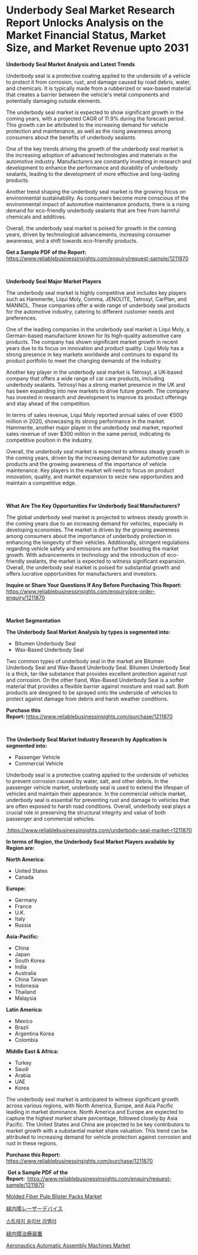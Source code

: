 <p><h1>Underbody Seal Market Research Report Unlocks Analysis on the Market Financial Status, Market Size, and Market Revenue upto 2031</h1></p><p><strong>Underbody Seal Market Analysis and Latest Trends</strong></p>
<p><p>Underbody seal is a protective coating applied to the underside of a vehicle to protect it from corrosion, rust, and damage caused by road debris, water, and chemicals. It is typically made from a rubberized or wax-based material that creates a barrier between the vehicle's metal components and potentially damaging outside elements.</p><p>The underbody seal market is expected to show significant growth in the coming years, with a projected CAGR of 11.9% during the forecast period. This growth can be attributed to the increasing demand for vehicle protection and maintenance, as well as the rising awareness among consumers about the benefits of underbody sealants.</p><p>One of the key trends driving the growth of the underbody seal market is the increasing adoption of advanced technologies and materials in the automotive industry. Manufacturers are constantly investing in research and development to enhance the performance and durability of underbody sealants, leading to the development of more effective and long-lasting products.</p><p>Another trend shaping the underbody seal market is the growing focus on environmental sustainability. As consumers become more conscious of the environmental impact of automotive maintenance products, there is a rising demand for eco-friendly underbody sealants that are free from harmful chemicals and additives.</p><p>Overall, the underbody seal market is poised for growth in the coming years, driven by technological advancements, increasing consumer awareness, and a shift towards eco-friendly products.</p></p>
<p><strong>Get a Sample PDF of the Report:&nbsp;</strong> <a href="https://www.reliablebusinessinsights.com/enquiry/request-sample/1211870">https://www.reliablebusinessinsights.com/enquiry/request-sample/1211870</a></p>
<p>&nbsp;</p>
<p><strong>Underbody Seal Major Market Players</strong></p>
<p><p>The underbody seal market is highly competitive and includes key players such as Hammerite, Liqui Moly, Comma, JENOLITE, Tetrosyl, CarPlan, and MANNOL. These companies offer a wide range of underbody seal products for the automotive industry, catering to different customer needs and preferences.</p><p>One of the leading companies in the underbody seal market is Liqui Moly, a German-based manufacturer known for its high-quality automotive care products. The company has shown significant market growth in recent years due to its focus on innovation and product quality. Liqui Moly has a strong presence in key markets worldwide and continues to expand its product portfolio to meet the changing demands of the industry.</p><p>Another key player in the underbody seal market is Tetrosyl, a UK-based company that offers a wide range of car care products, including underbody sealants. Tetrosyl has a strong market presence in the UK and has been expanding into new markets to drive future growth. The company has invested in research and development to improve its product offerings and stay ahead of the competition.</p><p>In terms of sales revenue, Liqui Moly reported annual sales of over €500 million in 2020, showcasing its strong performance in the market. Hammerite, another major player in the underbody seal market, reported sales revenue of over $300 million in the same period, indicating its competitive position in the industry.</p><p>Overall, the underbody seal market is expected to witness steady growth in the coming years, driven by the increasing demand for automotive care products and the growing awareness of the importance of vehicle maintenance. Key players in the market will need to focus on product innovation, quality, and market expansion to seize new opportunities and maintain a competitive edge.</p></p>
<p>&nbsp;</p>
<p><strong>What Are The Key Opportunities For Underbody Seal Manufacturers?</strong></p>
<p><p>The global underbody seal market is projected to witness steady growth in the coming years due to an increasing demand for vehicles, especially in developing economies. The market is driven by the growing awareness among consumers about the importance of underbody protection in enhancing the longevity of their vehicles. Additionally, stringent regulations regarding vehicle safety and emissions are further boosting the market growth. With advancements in technology and the introduction of eco-friendly sealants, the market is expected to witness significant expansion. Overall, the underbody seal market is poised for substantial growth and offers lucrative opportunities for manufacturers and investors.</p></p>
<p><strong>Inquire or Share Your Questions If Any Before Purchasing This Report:</strong> <a href="https://www.reliablebusinessinsights.com/enquiry/pre-order-enquiry/1211870">https://www.reliablebusinessinsights.com/enquiry/pre-order-enquiry/1211870</a></p>
<p>&nbsp;</p>
<p><strong>Market Segmentation</strong></p>
<p><strong>The Underbody Seal Market Analysis by types is segmented into:</strong></p>
<p><ul><li>Bitumen Underbody Seal</li><li>Wax-Based Underbody Seal</li></ul></p>
<p><p>Two common types of underbody seal in the market are Bitumen Underbody Seal and Wax-Based Underbody Seal. Bitumen Underbody Seal is a thick, tar-like substance that provides excellent protection against rust and corrosion. On the other hand, Wax-Based Underbody Seal is a softer material that provides a flexible barrier against moisture and road salt. Both products are designed to be sprayed onto the underside of vehicles to protect against damage from debris and harsh weather conditions.</p></p>
<p><strong>Purchase this Report:&nbsp;</strong><a href="https://www.reliablebusinessinsights.com/purchase/1211870">https://www.reliablebusinessinsights.com/purchase/1211870</a></p>
<p>&nbsp;</p>
<p><strong>The Underbody Seal Market Industry Research by Application is segmented into:</strong></p>
<p><ul><li>Passenger Vehicle</li><li>Commercial Vehicle</li></ul></p>
<p><p>Underbody seal is a protective coating applied to the underside of vehicles to prevent corrosion caused by water, salt, and other debris. In the passenger vehicle market, underbody seal is used to extend the lifespan of vehicles and maintain their appearance. In the commercial vehicle market, underbody seal is essential for preventing rust and damage to vehicles that are often exposed to harsh road conditions. Overall, underbody seal plays a crucial role in preserving the structural integrity and value of both passenger and commercial vehicles.</p></p>
<p><a href="https://www.reliablebusinessinsights.com/underbody-seal-market-r1211870">&nbsp;https://www.reliablebusinessinsights.com/underbody-seal-market-r1211870</a></p>
<p><strong>In terms of Region, the Underbody Seal Market Players available by Region are:</strong></p>
<p>
    <p> <strong> North America: </strong>
        <ul>
            <li>United States</li>
            <li>Canada</li>
        </ul>
        </p> 
    <p> <strong> Europe: </strong>
        <ul>
            <li>Germany</li>
            <li>France</li>
            <li>U.K.</li>
            <li>Italy</li>
            <li>Russia</li>
        </ul>
        </p> 
    <p> <strong> Asia-Pacific: </strong>
        <ul>
            <li>China</li>
            <li>Japan</li>
            <li>South Korea</li>
            <li>India</li>
            <li>Australia</li>
            <li>China Taiwan</li>
            <li>Indonesia</li>
            <li>Thailand</li>
            <li>Malaysia</li>
        </ul>
        </p> 
    <p> <strong> Latin America: </strong>
        <ul>
            <li>Mexico</li>
            <li>Brazil</li>
            <li>Argentina Korea</li>
            <li>Colombia</li>
        </ul>
        </p> 
    <p> <strong> Middle East & Africa: </strong>
        <ul>
            <li>Turkey</li>
            <li>Saudi</li>
            <li>Arabia</li>
            <li>UAE</li>
            <li>Korea</li>
        </ul>
    </p>
    </p>
<p><p>The underbody seal market is anticipated to witness significant growth across various regions, with North America, Europe, and Asia Pacific leading in market dominance. North America and Europe are expected to capture the highest market share percentage, followed closely by Asia Pacific. The United States and China are projected to be key contributors to market growth with a substantial market share valuation. This trend can be attributed to increasing demand for vehicle protection against corrosion and rust in these regions.</p></p>
<p><strong>Purchase this Report: </strong><a href="https://www.reliablebusinessinsights.com/purchase/1211870">https://www.reliablebusinessinsights.com/purchase/1211870</a></p>
<p>&nbsp;<strong>Get a Sample PDF of the Report:&nbsp;&nbsp;</strong><a href="https://www.reliablebusinessinsights.com/enquiry/request-sample/1211870">https://www.reliablebusinessinsights.com/enquiry/request-sample/1211870</a></p>
<p><strong></strong></p>
<p><p><a href="https://github.com/JeanneSawayn2023/Market-Research-Report-List-1/blob/main/molded-fiber-pulp-blister-packs-market.md">Molded Fiber Pulp Blister Packs Market</a></p><p><a href="https://github.com/EthanMorar2011/Market-Research-Report-List-1/blob/main/6483419101704.md">緑内障レーザーデバイス</a></p><p><a href="https://github.com/PhilToryphy7876567/Market-Research-Report-List-2/blob/main/671621095257.md">스트레치 슬리브 라벨러</a></p><p><a href="https://github.com/dzy793153605/Market-Research-Report-List-2/blob/main/7704860101703.md">緑内障治療装置</a></p><p><a href="https://github.com/PeterParrish5/Market-Research-Report-List-5/blob/main/aeronautics-automatic-assembly-machines-market.md">Aeronautics Automatic Assembly Machines Market</a></p></p>